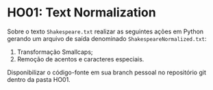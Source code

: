 # HO01: Text Normalization
Sobre o texto `Shakespeare.txt` realizar as seguintes ações em Python gerando um arquivo de saída denominado `ShakespeareNormalized.txt`:

1. Transformação Smallcaps;
2. Remoção de acentos e caracteres especiais.

Disponibilizar o código-fonte em sua branch pessoal no repositório git dentro da pasta HO01.
